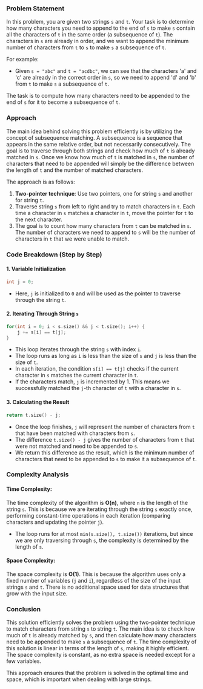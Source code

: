 ### Problem Statement

In this problem, you are given two strings `s` and `t`. Your task is to determine how many characters you need to append to the end of `s` to make `s` contain all the characters of `t` in the same order (a subsequence of `t`). The characters in `s` are already in order, and we want to append the minimum number of characters from `t` to `s` to make `s` a subsequence of `t`.

For example:
- Given `s = "abc"` and `t = "acdbc"`, we can see that the characters 'a' and 'c' are already in the correct order in `s`, so we need to append 'd' and 'b' from `t` to make `s` a subsequence of `t`.

The task is to compute how many characters need to be appended to the end of `s` for it to become a subsequence of `t`.

### Approach

The main idea behind solving this problem efficiently is by utilizing the concept of subsequence matching. A subsequence is a sequence that appears in the same relative order, but not necessarily consecutively. The goal is to traverse through both strings and check how much of `t` is already matched in `s`. Once we know how much of `t` is matched in `s`, the number of characters that need to be appended will simply be the difference between the length of `t` and the number of matched characters.

The approach is as follows:
1. **Two-pointer technique**: Use two pointers, one for string `s` and another for string `t`.
2. Traverse string `s` from left to right and try to match characters in `t`. Each time a character in `s` matches a character in `t`, move the pointer for `t` to the next character.
3. The goal is to count how many characters from `t` can be matched in `s`. The number of characters we need to append to `s` will be the number of characters in `t` that we were unable to match.

### Code Breakdown (Step by Step)

#### 1. **Variable Initialization**

```cpp
int j = 0;
```

- Here, `j` is initialized to `0` and will be used as the pointer to traverse through the string `t`.

#### 2. **Iterating Through String `s`**

```cpp
for(int i = 0; i < s.size() && j < t.size(); i++) {
    j += s[i] == t[j];
}
```

- This loop iterates through the string `s` with index `i`.
- The loop runs as long as `i` is less than the size of `s` and `j` is less than the size of `t`.
- In each iteration, the condition `s[i] == t[j]` checks if the current character in `s` matches the current character in `t`.
- If the characters match, `j` is incremented by 1. This means we successfully matched the `j`-th character of `t` with a character in `s`.

#### 3. **Calculating the Result**

```cpp
return t.size() - j;
```

- Once the loop finishes, `j` will represent the number of characters from `t` that have been matched with characters from `s`.
- The difference `t.size() - j` gives the number of characters from `t` that were not matched and need to be appended to `s`.
- We return this difference as the result, which is the minimum number of characters that need to be appended to `s` to make it a subsequence of `t`.

### Complexity Analysis

#### Time Complexity:

The time complexity of the algorithm is **O(n)**, where `n` is the length of the string `s`. This is because we are iterating through the string `s` exactly once, performing constant-time operations in each iteration (comparing characters and updating the pointer `j`).

- The loop runs for at most `min(s.size(), t.size())` iterations, but since we are only traversing through `s`, the complexity is determined by the length of `s`.

#### Space Complexity:

The space complexity is **O(1)**. This is because the algorithm uses only a fixed number of variables (`j` and `i`), regardless of the size of the input strings `s` and `t`. There is no additional space used for data structures that grow with the input size.

### Conclusion

This solution efficiently solves the problem using the two-pointer technique to match characters from string `s` to string `t`. The main idea is to check how much of `t` is already matched by `s`, and then calculate how many characters need to be appended to make `s` a subsequence of `t`. The time complexity of this solution is linear in terms of the length of `s`, making it highly efficient. The space complexity is constant, as no extra space is needed except for a few variables.

This approach ensures that the problem is solved in the optimal time and space, which is important when dealing with large strings.